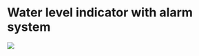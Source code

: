 # Water level indicator with alarm system

![](https://www.elprocus.com/wp-content/uploads/2014/12/algorithm.jpg)
